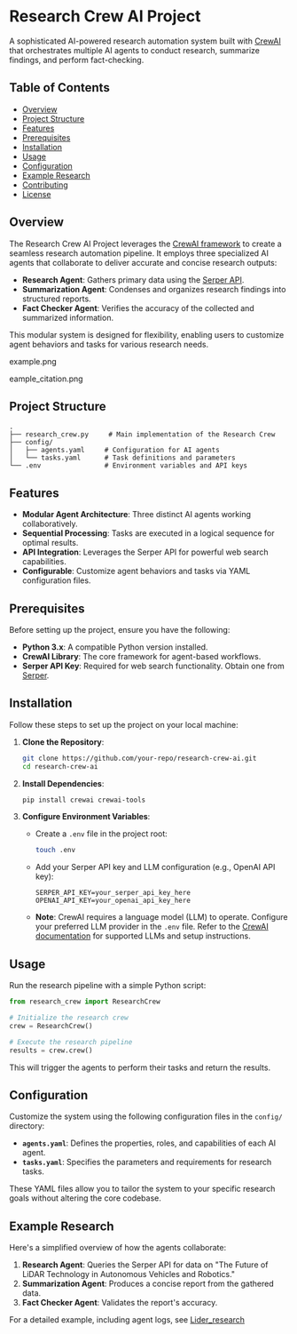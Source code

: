 # Research Crew AI Project

A sophisticated AI-powered research automation system built with [CrewAI](https://crewai.com/) that orchestrates multiple AI agents to conduct research, summarize findings, and perform fact-checking.

## Table of Contents

- [Overview](#overview)
- [Project Structure](#project-structure)
- [Features](#features)
- [Prerequisites](#prerequisites)
- [Installation](#installation)
- [Usage](#usage)
- [Configuration](#configuration)
- [Example Research](#example-research)
- [Contributing](#contributing)
- [License](#license)

## Overview

The Research Crew AI Project leverages the [CrewAI framework](https://crewai.com/) to create a seamless research automation pipeline. It employs three specialized AI agents that collaborate to deliver accurate and concise research outputs:

- **Research Agent**: Gathers primary data using the [Serper API](https://serper.dev/).
- **Summarization Agent**: Condenses and organizes research findings into structured reports.
- **Fact Checker Agent**: Verifies the accuracy of the collected and summarized information.

This modular system is designed for flexibility, enabling users to customize agent behaviors and tasks for various research needs.

example.png

eample_citation.png

## Project Structure

```
.
├── research_crew.py     # Main implementation of the Research Crew
├── config/             
│   ├── agents.yaml     # Configuration for AI agents
│   └── tasks.yaml      # Task definitions and parameters
└── .env                # Environment variables and API keys
```

## Features

- **Modular Agent Architecture**: Three distinct AI agents working collaboratively.
- **Sequential Processing**: Tasks are executed in a logical sequence for optimal results.
- **API Integration**: Leverages the Serper API for powerful web search capabilities.
- **Configurable**: Customize agent behaviors and tasks via YAML configuration files.

## Prerequisites

Before setting up the project, ensure you have the following:

- **Python 3.x**: A compatible Python version installed.
- **CrewAI Library**: The core framework for agent-based workflows.
- **Serper API Key**: Required for web search functionality. Obtain one from [Serper](https://serper.dev/).

## Installation

Follow these steps to set up the project on your local machine:

1. **Clone the Repository**:
   ```bash
   git clone https://github.com/your-repo/research-crew-ai.git
   cd research-crew-ai
   ```

2. **Install Dependencies**:
   ```bash
   pip install crewai crewai-tools
   ```

3. **Configure Environment Variables**:
   - Create a `.env` file in the project root:
     ```bash
     touch .env
     ```
   - Add your Serper API key and LLM configuration (e.g., OpenAI API key):
     ```
     SERPER_API_KEY=your_serper_api_key_here
     OPENAI_API_KEY=your_openai_api_key_here
     ```
   - **Note**: CrewAI requires a language model (LLM) to operate. Configure your preferred LLM provider in the `.env` file. Refer to the [CrewAI documentation](https://crewai.com/docs) for supported LLMs and setup instructions.

## Usage

Run the research pipeline with a simple Python script:

```python
from research_crew import ResearchCrew

# Initialize the research crew
crew = ResearchCrew()

# Execute the research pipeline
results = crew.crew()
```

This will trigger the agents to perform their tasks and return the results.

## Configuration

Customize the system using the following configuration files in the `config/` directory:

- **`agents.yaml`**: Defines the properties, roles, and capabilities of each AI agent.
- **`tasks.yaml`**: Specifies the parameters and requirements for research tasks.

These YAML files allow you to tailor the system to your specific research goals without altering the core codebase.

## Example Research

Here's a simplified overview of how the agents collaborate:

1. **Research Agent**: Queries the Serper API for data on "The Future of LiDAR Technology in Autonomous Vehicles and Robotics."
2. **Summarization Agent**: Produces a concise report from the gathered data.
3. **Fact Checker Agent**: Validates the report's accuracy.

For a detailed example, including agent logs, see [Lider_research](./Lider_research.ipynb) 


